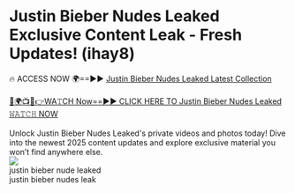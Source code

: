 # Justin Bieber Nudes Leaked Exclusive Content Leak - Fresh Updates! (ihay8)

🔥 ACCESS NOW 🌍==►► <a href="https://tinyurl.com/2mz8nhtm" rel="nofollow">Justin Bieber Nudes Leaked Latest Collection</a>
<br><br>
[🔴🌍📺📱👉WA𝚃CH Now==►► CLICK HERE TO Justin Bieber Nudes Leaked 𝚆𝙰𝚃𝙲𝙷 NOW](https://tinyurl.com/2mz8nhtm)
<br><br>
Unlock Justin Bieber Nudes Leaked's private videos and photos today! Dive into the newest 2025 content updates and explore exclusive material you won’t find anywhere else.
<br>
<a href="https://tinyurl.com/2mz8nhtm" rel="nofollow" data-target="animated-image.originalLink"><img src="https://camo.githubusercontent.com/8a4f000d20f83aca3bf7ec5f350d767afa0574a8a352519fd8cfa583a6f93a33/68747470733a2f2f692e696d6775722e636f6d2f644a486b345a712e676966" data-canonical-src="https://i.imgur.com/dJHk4Zq.gif" style="max-width: 100%; display: inline-block;" data-target="animated-image.originalImage"></a>
<br>
justin bieber nude leaked<br>
justin bieber nudes leak